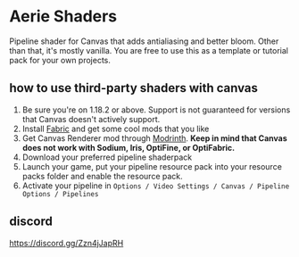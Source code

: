 # Aerie Shaders

Pipeline shader for Canvas that adds antialiasing and better bloom. Other than that, it's mostly vanilla. You are free to use this as a template or tutorial pack for your own projects.

## how to use third-party shaders with canvas
1. Be sure you're on 1.18.2 or above. Support is not guaranteed for versions that Canvas doesn't actively support.
2. Install [Fabric](https://fabricmc.net/) and get some cool mods that you like
3. Get Canvas Renderer mod through [Modrinth](https://modrinth.com/mod/canvas). **Keep in mind that Canvas does not work with Sodium, Iris, OptiFine, or OptiFabric.**
4. Download your preferred pipeline shaderpack
5. Launch your game, put your pipeline resource pack into your resource packs folder and enable the resource pack.
6. Activate your pipeline in `Options / Video Settings / Canvas / Pipeline Options / Pipelines`

## discord
https://discord.gg/Zzn4jJapRH
